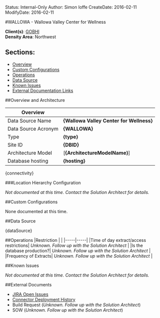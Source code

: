 Status: Internal-Only
Author: Simon Ioffe
CreateDate: 2016-02-11
ModifyDate: 2016-02-11


#WALLOWA - Wallowa Valley Center for Wellness

**Client(s)**: [GOBHI](../GOBHI.md)  
**Density Area**: Northwest   

## Sections:
* [Overview](#overview-and-architecture)
* [Custom Configurations](#custom-configurations)
* [Operations](#operations)
* [Data Source](#data-source)
* [Known Issues](#known-issues)
* [External Documentation Links](#external-documents)

##Overview and Architecture

| Overview ||
|-----|-----|
| Data Source Name| **{Wallowa Valley Center for Wellness}** |
| Data Source Acronym| **{WALLOWA}** |
| Type | **{type}** |
| Site ID | **{DBID}** |
| Architecture Model | [**{ArchitectureModelName}**]|
| Database hosting | **{hosting}** |




{connectivity}

###Location Hierarchy Configuration

*Not documented at this time. Contact the Solution Architect for details.*

##Custom Configurations

None documented at this time. 

##Data Source

{dataSource}

##Operations
|Restriction | |
|-----|-----|
|Time of day extract/access restrictions| *Unknown. Follow up with the Solution Architect* |
|Is the database production?| *Unknown. Follow up with the Solution Architect*  |
|Frequency of Extracts| *Unknown. Follow up with the Solution Architect*  |

##Known Issues

*Not documented at this time. Contact the Solution Architect for details.*

##External Documents
- [JIRA Open Issues](https://jira.arcadiasolutions.com/issues/?jql=(labels%20%3D%20{acronym}%20or%20%22Data%20Source%20Acronym%22%20~%20{acronym})%20and%20status%20!%3D%20Closed)
- [Connector Deployment History](https://github.com/arcadia/qdw/wiki/connector-version)
- Build Request (*Unknown. Follow up with the Solution Architect*)
- SOW (*Unknown. Follow up with the Solution Architect*)
